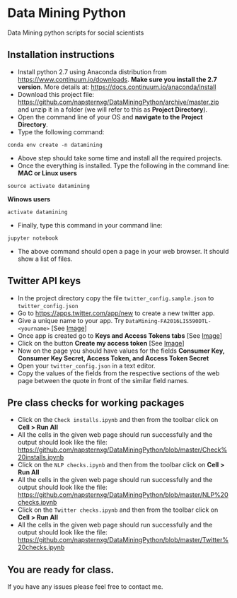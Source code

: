 # Data Mining Python
Data Mining python scripts for social scientists

## Installation instructions
* Install python 2.7 using Anaconda distribution from https://www.continuum.io/downloads. **Make sure you install the 2.7 version**. More details at: https://docs.continuum.io/anaconda/install
* Download this project file: https://github.com/napsternxg/DataMiningPython/archive/master.zip and unzip it in a folder (we will refer to this as **Project Directory**). 
* Open the command line of your OS and **navigate to the Project Directory**. 
* Type the following command:
```
conda env create -n datamining
```
* Above step should take some time and install all the required projects.
* Once the everything is installed. Type the following in the command line:
**MAC or Linux users**
```
source activate datamining
```

**Winows users**
```
activate datamining
```

* Finally, type this command in your command line:
```
jupyter notebook
```

* The above command should open a page in your web browser. It should show a list of files. 

## Twitter API keys

* In the project directory copy the file `twitter_config.sample.json` to `twitter_config.json`
* Go to https://apps.twitter.com/app/new to create a new twitter app. 
* Give a unique name to your app. Try `DataMining-FA2016LIS590DTL-<yourname>` [See [Image](https://github.com/napsternxg/DataMiningPython/blob/master/images/Create%20Tweet%20App.PNG)]
* Once app is created go to **Keys and Access Tokens tabs** [See [Image](https://github.com/napsternxg/DataMiningPython/blob/master/images/Consumer%20Key%20Tokens.PNG)]
* Click on the button **Create my access token** [See [Image](https://github.com/napsternxg/DataMiningPython/blob/master/images/Access%20Tokens.PNG)]
* Now on the page you should have values for the fields **Consumer Key, Consumer Key Secret, Access Token, and Access Token Secret**
* Open your `twitter_config.json` in a text editor. 
* Copy the values of the fields from the respective sections of the web page between the quote in front of the similar field names. 



## Pre class checks for working packages
* Click on the `Check installs.ipynb` and then from the toolbar click on **Cell > Run All**
* All the cells in the given web page should run successfully and the output should look like the file: https://github.com/napsternxg/DataMiningPython/blob/master/Check%20installs.ipynb
* Click on the `NLP checks.ipynb` and then from the toolbar click on **Cell > Run All**
* All the cells in the given web page should run successfully and the output should look like the file: https://github.com/napsternxg/DataMiningPython/blob/master/NLP%20checks.ipynb
* Click on the `Twitter checks.ipynb` and then from the toolbar click on **Cell > Run All**
* All the cells in the given web page should run successfully and the output should look like the file: https://github.com/napsternxg/DataMiningPython/blob/master/Twitter%20checks.ipynb


## You are ready for class. 
If you have any issues please feel free to contact me. 
